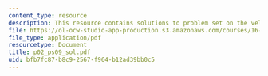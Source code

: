 ```yaml
---
content_type: resource
description: This resource contains solutions to problem set on the velocity.
file: https://ol-ocw-studio-app-production.s3.amazonaws.com/courses/16-01-unified-engineering-i-ii-iii-iv-fall-2005-spring-2006/bfb7fc87b8c92567f964b12ad39bb0c5_p02_ps09_sol.pdf
file_type: application/pdf
resourcetype: Document
title: p02_ps09_sol.pdf
uid: bfb7fc87-b8c9-2567-f964-b12ad39bb0c5
---
```

